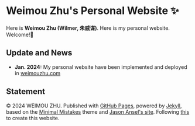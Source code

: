 # Weimou Zhu's Personal Website ✨

Here is **Weimou Zhu (Wilmer, 朱威谋)**. Here is my personal website. Welcome!🥰

## Update and News

- **Jan. 2024:** My personal website have been implemented and deployed in [weimouzhu.com](https://weimouzhu.com)



## Statement

© 2024 WEIMOU ZHU. Published with [GitHub Pages](https://pages.github.com/), powered by [Jekyll](https://jekyllrb.com/), based on the [Minimal Mistakes](https://mademistakes.com/) theme and [Jason Ansel's site](https://github.com/jansel/jansel.github.io). Following [this](https://github.com/GuangLun2000/GuangLun2000.github.io) to create this website.
